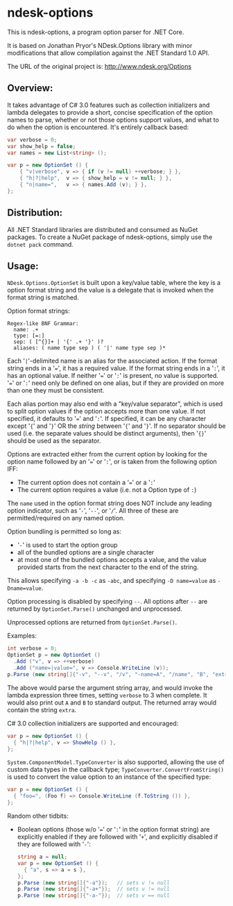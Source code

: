 ndesk-options
=============

This is ndesk-options, a program option parser for .NET Core.

It is based on Jonathan Pryor's NDesk.Options library with minor modifications
that allow compilation against the .NET Standard 1.0 API.

The URL of the original project is: http://www.ndesk.org/Options

Overview:
--------

It takes advantage of C# 3.0 features such as collection initializers and
lambda delegates to provide a short, concise specification of the option 
names to parse, whether or not those options support values, and what to do 
when the option is encountered.  It's entirely callback based:

```cs
var verbose = 0;
var show_help = false;
var names = new List<string> ();

var p = new OptionSet () {
    { "v|verbose", v => { if (v != null) ++verbose; } },
    { "h|?|help",  v => { show_help = v != null; } },
    { "n|name=",   v => { names.Add (v); } },
};
```

Distribution:
------------

All .NET Standard libraries are distributed and consumed as NuGet packages.
To create a NuGet package of ndesk-options, simply use the `dotnet pack`
command.

Usage:
-----

`NDesk.Options.OptionSet` is built upon a key/value table, where the
key is a option format string and the value is a delegate that is 
invoked when the format string is matched.

Option format strings:

    Regex-like BNF Grammar: 
      name: .+
      type: [=:]
      sep: ( [^{}]+ | '{' .+ '}' )?
      aliases: ( name type sep ) ( '|' name type sep )*

Each '`|`'-delimited name is an alias for the associated action. If the
format string ends in a '`=`', it has a required value. If the format
string ends in a '`:`', it has an optional value. If neither '`=`' or '`:`'
is present, no value is supported. '`=`' or '`:`' need only be defined on one
alias, but if they are provided on more than one they must be consistent.

Each alias portion may also end with a "key/value separator", which is used
to split option values if the option accepts more than one value. If not
specified, it defaults to '`=`' and '`:`'. If specified, it can be any
character except '`{`' and '`}`' OR the *string* between '`{`' and '`}`'. If
no separator should be used (i.e. the separate values should be distinct
arguments), then '`{}`' should be used as the separator.

Options are extracted either from the current option by looking for the option
name followed by an '`=`' or '`:`', or is taken from the following option IFF:
 - The current option does not contain a '`=`' or a '`:`'
 - The current option requires a value (i.e. not a Option type of `:`)

The `name` used in the option format string does NOT include any leading
option indicator, such as '`-`', '`--`', or '`/`'. All three of these are
permitted/required on any named option.

Option bundling is permitted so long as:
  - '`-`' is used to start the option group
  - all of the bundled options are a single character
  - at most one of the bundled options accepts a value, and the value
    provided starts from the next character to the end of the string.

This allows specifying `-a -b -c` as `-abc`, and specifying `-D name=value`
as `-Dname=value`.

Option processing is disabled by specifying `--`. All options after `--`
are returned by `OptionSet.Parse()` unchanged and unprocessed.

Unprocessed options are returned from `OptionSet.Parse()`.

Examples:

```cs
int verbose = 0;
OptionSet p = new OptionSet ()
  .Add ("v", v => ++verbose)
  .Add ("name=|value=", v => Console.WriteLine (v));
p.Parse (new string[]{"-v", "--v", "/v", "-name=A", "/name", "B", "extra"});
```

The above would parse the argument string array, and would invoke the
lambda expression three times, setting `verbose` to 3 when complete.
It would also print out `A` and `B` to standard output.
The returned array would contain the string `extra`.

C# 3.0 collection initializers are supported and encouraged:

```cs
var p = new OptionSet () {
  { "h|?|help", v => ShowHelp () },
};
```

`System.ComponentModel.TypeConverter` is also supported, allowing the use of
custom data types in the callback type; `TypeConverter.ConvertFromString()`
is used to convert the value option to an instance of the specified
type:

```cs
var p = new OptionSet () {
  { "foo=", (Foo f) => Console.WriteLine (f.ToString ()) },
};
```

Random other tidbits:

 - Boolean options (those w/o '`=`' or '`:`' in the option format string)
   are explicitly enabled if they are followed with '`+`', and explicitly
   disabled if they are followed with '`-`':
   
   ```cs
   string a = null;
   var p = new OptionSet () {
     { "a", s => a = s },
   };
   p.Parse (new string[]{"-a"});   // sets v != null
   p.Parse (new string[]{"-a+"});  // sets v != null
   p.Parse (new string[]{"-a-"});  // sets v == null
   ```
